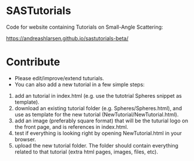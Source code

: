 # SASTutorials
Code for website containing Tutorials on Small-Angle Scattering:

https://andreashlarsen.github.io/sastutorials-beta/

# Contribute
- Please edit/improve/extend tuturials.    
- You can also add a new tutorial in a few simple steps:    
1) add an tutorial in index.html (e.g. use the tutotrial Spheres snippet as template).     
2) download an existing tutorial folder (e.g. Spheres/Spheres.html), and use as template for the new tutorial (NewTutorial/NewTutorial.html).        
3) add an image (preferably square format) that will be the tuturial logo on the front page, and is references in index.html. 
4) test if everything is looking right by opening NewTutorial.html in your browser.
5) upload the new tutorial folder. The folder should contain everything related to that tutorial (extra html pages, images, files, etc).      

